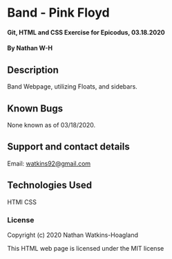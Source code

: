# Band - Pink Floyd

#### Git, HTML and CSS Exercise for Epicodus, 03.18.2020

#### By Nathan W-H

## Description

Band Webpage, utilizing Floats, and sidebars.

## Known Bugs

None known as of 03/18/2020.

## Support and contact details

Email: watkins92@gmail.com

## Technologies Used

HTMl
CSS

### License

Copyright (c) 2020 Nathan Watkins-Hoagland

This HTML web page is licensed under the MIT license
